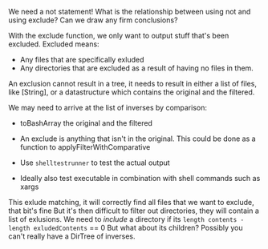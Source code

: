 We need a not statement!
What is the relationship between using not and using exclude? Can we draw any firm conclusions?

With the exclude function, we only want to output stuff that's been excluded. Excluded means:
- Any files that are specifically exluded
- Any directories that are excluded as a result of having no files in them.

An exclusion cannot result in a tree, it needs to result in either a list of files, like [String], or a datastructure which contains the original and the filtered.

We may need to arrive at the list of inverses by comparison:
- toBashArray the original and the filtered
- An exclude is anything that isn't in the original. This could be done as a function to applyFilterWithComparative

- Use `shelltestrunner` to test the actual output
- Ideally also test executable in combination with shell commands such as xargs

This exlude matching, it will correctly find all files that we want to exclude, that bit's fine
But it's then difficult to filter out directories, they will contain a list of exlusions.
We need to *include* a directory if its `length contents - length exludedContents` == 0
But what about its children?
Possibly you can't really have a DirTree of inverses.
